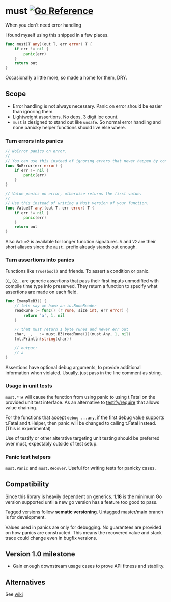 # must [![Go Reference](https://pkg.go.dev/badge/.svg)](https://pkg.go.dev/github.com/xiegeo/must)

When you don't need error handling

I found myself using this snipped in a few places.

``` go
func must[T any](out T, err error) T {
    if err != nil {
        panic(err)
    }
    return out
}
```

Occasionally a little more, so made a home for them, DRY.

## Scope

- Error handling is not always necessary. Panic on error should be
  easier than ignoring them.
- Lightweight assertions. No deps, 3 digit loc count.
- `must` is designed to stand out like `unsafe`.
  So normal error handling and none panicky helper functions should live else where.
  
### Turn errors into panics

``` go
// NoError panics on error.
//
// You can use this instead of ignoring errors that never happen by contract.
func NoError(err error) {
    if err != nil {
        panic(err)
    }
}

// Value panics on error, otherwise returns the first value.
//
// Use this instead of writing a Must version of your function.
func Value[T any](out T, err error) T {
    if err != nil {
        panic(err)
    }
    return out
}
```

Also `Value2` is available for longer function signatures.
`V` and `V2` are their short aliases since the `must.` prefix already stands out enough.

### Turn assertions into panics

Functions like `True(bool)` and friends. To assert a condition or panic.

`B1`, `B2`... are generic assertions that pass their first inputs unmodified with compile time type info preserved.
They return a function to specify what assertions are made on each field.

``` go
func ExampleB3() {
    // lets say we have an io.RuneReader
    readRune := func() (r rune, size int, err error) {
        return 'a', 1, nil
    }

    // that must return 1 byte runes and never err out
    char, _, _ := must.B3(readRune())(must.Any, 1, nil)
    fmt.Println(string(char))

    // output:
    // a
}               
```

Assertions have optional debug arguments, to provide additional information when
violated. Usually, just pass in the line comment as string.

### Usage in unit tests

`must.*T#` will cause the function from using panic to using t.Fatal on the provided unit test interface.
As an alternative to [testify/require](https://pkg.go.dev/github.com/stretchr/testify/require) that allows value chaining.

For the functions that accept `debug ...any`, if the first debug value supports t.Fatal and t.Helper,
then panic will be changed to calling t.Fatal instead. (This is experimental)

Use of testify or other alterative targeting unit testing should be preferred over must, expectably outside of test setup.

### Panic test helpers

`must.Panic` and `must.Recover`. Useful for writing tests for panicky cases.

## Compatibility

Since this library is heavily dependent on generics. **1.18** is the minimum Go version supported until a new go version has a feature too good to pass.

Tagged versions follow **sematic versioning**. Untagged master/main branch is for development.

Values used in panics are only for debugging. No guarantees are provided on how panics are constructed. This means the recovered value and stack trace could change even in bugfix versions.

## Version 1.0 milestone

- Gain enough downstream usage cases to prove API fitness and stability.

## Alternatives 

See [wiki](https://github.com/xiegeo/must/wiki/Alternatives)
